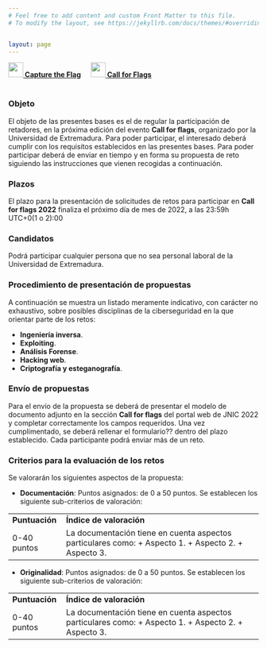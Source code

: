 ```yaml
---
# Feel free to add content and custom Front Matter to this file.
# To modify the layout, see https://jekyllrb.com/docs/themes/#overriding-theme-defaults   mediante este [enlace](https://easychair.org/conferences/?conf=jnic2019).    


layout: page
---
```



<div class="text-center">
<a id="inicio"></a>
<a href="{{site.url}}/ctf"><img src="{{site.url}}/images/Icoflag.png" class="img-circle" 	width="30" height="30"><strong>  Capture the Flag</strong></a> &nbsp;&nbsp;&nbsp;
<a href="{{site.url}}/cff"><img src="{{site.url}}/images/Icospeaker.jpg" class="img-circle" 	width="30" height="30"><strong>  Call for Flags</strong></a>&nbsp;&nbsp;&nbsp;
</div><br>

### Objeto
El objeto de las presentes bases es el de regular la participación de retadores, en la próxima edición del evento **Call for flags**, organizado por la Universidad de Extremadura.  Para poder participar, el interesado deberá cumplir con los requisitos establecidos en las presentes bases. Para poder participar deberá de enviar en tiempo y en forma su propuesta de reto siguiendo las instrucciones que vienen recogidas a continuación.

### Plazos
El plazo para la presentación de solicitudes de retos para participar en **Call for flags 2022** finaliza el próximo día de mes de 2022, a las 23:59h UTC+0(1 o 2):00

### Candidatos
Podrá participar cualquier persona que no sea personal laboral de la Universidad de Extremadura.

### Procedimiento de presentación de propuestas
A continuación se muestra un listado meramente indicativo, con carácter no exhaustivo, sobre posibles disciplinas de la ciberseguridad en la que orientar parte de los retos:
   + **Ingeniería inversa**.
   + **Exploiting**.
   + **Análisis Forense**.
   + **Hacking web**.
   + **Criptografía y esteganografía**.
    
### Envío de propuestas

Para el envío de la propuesta se deberá de presentar el modelo de documento adjunto en la sección **Call for flags** del portal web de JNIC 2022 y completar correctamente los campos requeridos. Una vez cumplimentado, se deberá rellenar el formulario?? dentro del plazo establecido.
Cada participante podrá enviar más de un reto.


### Criterios para la evaluación de los retos
Se valorarán los siguientes aspectos de la propuesta:

 + **Documentación**:
  Puntos asignados: de 0 a 50 puntos. Se establecen los siguiente sub-criterios de valoración:
  <table>
        <tr>
        <td><strong>Puntuación</strong></td>
        <td><strong>Índice de valoración</strong></td>
        </tr>
    <tr>
     <td>0-40 puntos</td>
     <td>La documentación tiene en cuenta aspectos particulares como: 
        + Aspecto 1.
        + Aspecto 2.
        + Aspecto 3.
       </td>
    </tr>
 </table>

 + **Originalidad**:
  Puntos asignados: de 0 a 50 puntos. Se establecen los siguiente sub-criterios de valoración:
  <table>
        <tr>
        <td><strong>Puntuación</strong></td>
        <td><strong>Índice de valoración</strong></td>
        </tr>
    <tr>
     <td>0-40 puntos</td>
     <td>La documentación tiene en cuenta aspectos particulares como: 
        + Aspecto 1.
        + Aspecto 2.
        + Aspecto 3.
       </td>
    </tr>
 </table>




